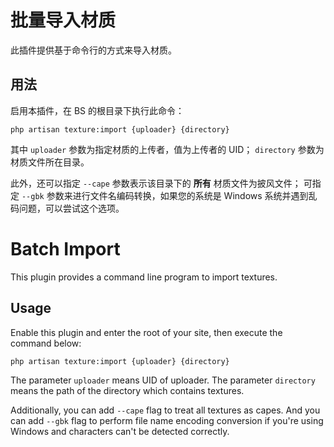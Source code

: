 # 批量导入材质

此插件提供基于命令行的方式来导入材质。

## 用法

启用本插件，在 BS 的根目录下执行此命令：

```
php artisan texture:import {uploader} {directory}
```

其中 `uploader` 参数为指定材质的上传者，值为上传者的 UID；
`directory` 参数为材质文件所在目录。

此外，还可以指定 `--cape` 参数表示该目录下的 **所有** 材质文件为披风文件；
可指定 `--gbk` 参数来进行文件名编码转换，如果您的系统是 Windows 系统并遇到乱码问题，可以尝试这个选项。

# Batch Import

This plugin provides a command line program to import textures.

## Usage

Enable this plugin and enter the root of your site, then execute the command below:

```
php artisan texture:import {uploader} {directory}
```

The parameter `uploader` means UID of uploader.
The parameter `directory` means the path of the directory which contains textures.

Additionally, you can add `--cape` flag to treat all textures as capes.
And you can add `--gbk` flag to perform file name encoding conversion if you're using Windows and characters can't be detected correctly.
